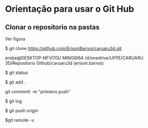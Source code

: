# Orientação para usar o Git Hub

## Clonar o repositorio na pastas

Ver figura

$ git clone https://github.com/ErisonBarros/caruaru3d.git

erobe@DESKTOP-NFVI70U MINGW64 /d/onedrive/UFPE/CARUARU 3D/Repositorio Github/caruaru3d (erison.barros)

$ git status

$ git add .

git commmit -m "primeiro push"

$ git log

$ git push origin

$git remote -v


